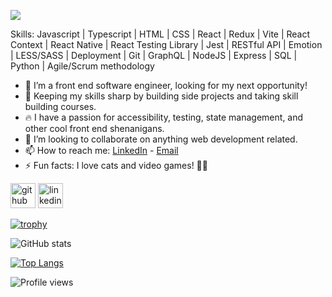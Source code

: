 ![](https://i.imgur.com/9QLGA3l.png)


Skills: Javascript | Typescript | HTML | CSS | React | Redux | Vite | React Context | React Native | React Testing Library | Jest | RESTful API | Emotion | LESS/SASS | Deployment | Git | GraphQL | NodeJS | Express | SQL | Python | Agile/Scrum methodology

- 🔭 I’m a front end software engineer, looking for my next opportunity!
- 🌱 Keeping my skills sharp by building side projects and taking skill building courses. 
- 🔥 I have a passion for accessibility, testing, state management, and other cool front end shenanigans.
- 👯 I’m looking to collaborate on anything web development related. 
- 📫 How to reach me: [LinkedIn](https://www.linkedin.com/in/lyndsiwilliams/) - [Email](lyndsikaywilliams@gmail.com) 
- ⚡ Fun facts: I love cats and video games! 🐱‍💻 


[<img src='https://cdn.jsdelivr.net/npm/simple-icons@3.0.1/icons/github.svg' alt='github' height='40'>](https://github.com/lyndsiWilliams)
[<img src='https://cdn.jsdelivr.net/npm/simple-icons@3.0.1/icons/linkedin.svg' alt='linkedin' height='40'>](https://www.linkedin.com/in/lyndsiWilliams/)  

[![trophy](https://github-profile-trophy.vercel.app/?username=lyndsiWilliams)](https://github.com/ryo-ma/github-profile-trophy)

![GitHub stats](https://github-readme-stats.vercel.app/api?username=lyndsiWilliams&show_icons=true)  

[![Top Langs](https://github-readme-stats.vercel.app/api/top-langs/?username=lyndsiWilliams)](https://github.com/anuraghazra/github-readme-stats)

![Profile views](https://gpvc.arturio.dev/lyndsiWilliams)  
